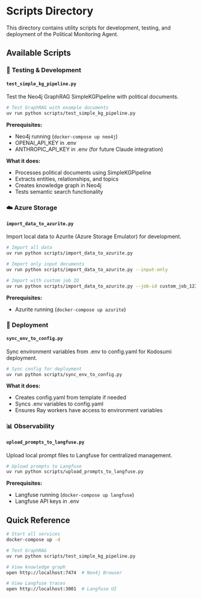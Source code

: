 # Scripts Directory

This directory contains utility scripts for development, testing, and deployment of the Political Monitoring Agent.

## Available Scripts

### 🧪 **Testing & Development**

#### `test_simple_kg_pipeline.py`
Test the Neo4j GraphRAG SimpleKGPipeline with political documents.

```bash
# Test GraphRAG with example documents
uv run python scripts/test_simple_kg_pipeline.py
```

**Prerequisites:**
- Neo4j running (`docker-compose up neo4j`)
- OPENAI_API_KEY in .env
- ANTHROPIC_API_KEY in .env (for future Claude integration)

**What it does:**
- Processes political documents using SimpleKGPipeline
- Extracts entities, relationships, and topics
- Creates knowledge graph in Neo4j
- Tests semantic search functionality

### ☁️ **Azure Storage**

#### `import_data_to_azurite.py`
Import local data to Azurite (Azure Storage Emulator) for development.

```bash
# Import all data
uv run python scripts/import_data_to_azurite.py

# Import only input documents
uv run python scripts/import_data_to_azurite.py --input-only

# Import with custom job ID
uv run python scripts/import_data_to_azurite.py --job-id custom_job_123
```

**Prerequisites:**
- Azurite running (`docker-compose up azurite`)

### 🚀 **Deployment**

#### `sync_env_to_config.py`
Sync environment variables from .env to config.yaml for Kodosumi deployment.

```bash
# Sync config for deployment
uv run python scripts/sync_env_to_config.py
```

**What it does:**
- Creates config.yaml from template if needed
- Syncs .env variables to config.yaml
- Ensures Ray workers have access to environment variables

### 📊 **Observability**

#### `upload_prompts_to_langfuse.py`
Upload local prompt files to Langfuse for centralized management.

```bash
# Upload prompts to Langfuse
uv run python scripts/upload_prompts_to_langfuse.py
```

**Prerequisites:**
- Langfuse running (`docker-compose up langfuse`)
- Langfuse API keys in .env

## Quick Reference

```bash
# Start all services
docker-compose up -d

# Test GraphRAG
uv run python scripts/test_simple_kg_pipeline.py

# View knowledge graph
open http://localhost:7474  # Neo4j Browser

# View Langfuse traces
open http://localhost:3001  # Langfuse UI
```